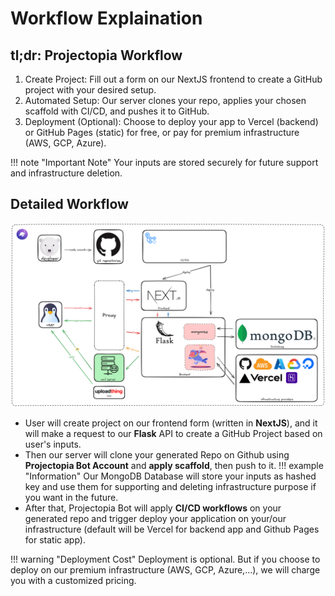 # Workflow Explaination

## tl;dr: Projectopia Workflow

1. Create Project: Fill out a form on our NextJS frontend to create a GitHub project with your desired setup.
2. Automated Setup: Our server clones your repo, applies your chosen scaffold with CI/CD, and pushes it to GitHub.
3. Deployment (Optional): Choose to deploy your app to Vercel (backend) or GitHub Pages (static) for free, or pay for premium infrastructure (AWS, GCP, Azure).

!!! note "Important Note"
    Your inputs are stored securely for future support and infrastructure deletion.

## Detailed Workflow

![workflow](./assets/img/workflow.png)

- User will create project on our frontend form (written in **NextJS**), and it will make a request to our **Flask** API to create a GitHub Project based on user's inputs.
- Then our server will clone your generated Repo on Github using **Projectopia Bot Account** and **apply scaffold**, then push to it.
!!! example "Information"
    Our MongoDB Database will store your inputs as hashed key and use them for supporting and deleting infrastructure purpose if you want in the future.
- After that, Projectopia Bot will apply **CI/CD workflows** on your generated repo and trigger deploy your application on your/our infrastructure (default will be Vercel for backend app and Github Pages for static app).

!!! warning "Deployment Cost"
    Deployment is optional. But if you choose to deploy on our premium infrastructure (AWS, GCP, Azure,...), we will charge you with a customized pricing.

